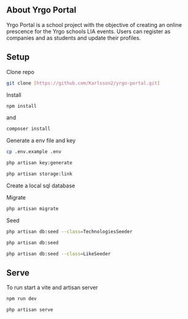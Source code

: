 

## About Yrgo Portal

Yrgo Portal is a school project with the objective of creating an online prescence for the Yrgo schools LIA events.
Users can register as companies and as students and update their profiles.

## Setup

Clone repo

```bash
git clone [https://github.com/Karlsson2/yrgo-portal.git]
```

Install

```bash
npm install
```

and

```bash
composer install
```

Generate a env file and key

```bash
cp .env.example .env
```

```bash
php artisan key:generate
```

```bash
php artisan storage:link
```

Create a local sql database

Migrate

```bash
php artisan migrate
```

Seed

```bash
php artisan db:seed --class=TechnologiesSeeder
```

```bash
php artisan db:seed
```

```bash
php artisan db:seed --class=LikeSeeder
```

## Serve

To run start a vite and artisan server

```bash
npm run dev
```

```bash
php artisan serve
```
